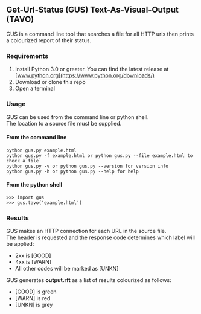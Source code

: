## Get-Url-Status (GUS) Text-As-Visual-Output (TAVO)
GUS is a command line tool that searches a file for all HTTP urls then prints a colourized report of their status.
### Requirements
1. Install Python 3.0 or greater. You can find the latest release at [www.python.org](https://www.python.org/downloads/)
2. Download or clone this repo
3. Open a terminal
### Usage
GUS can be used from the command line or python shell.\
The location to a source file must be supplied.
#### From the command line
```
python gus.py example.html
python gus.py -f example.html or python gus.py --file example.html to check a file
python gus.py -v or python gus.py --version for version info
python gus.py -h or python gus.py --help for help
```
#### From the python shell
```
>>> import gus
>>> gus.tavo('example.html')
```
### Results
GUS makes an HTTP connection for each URL in the source file.\
The header is requested and the response code determines which label will be applied:
* 2xx is [GOOD]
* 4xx is [WARN]
* All other codes will be marked as [UNKN]

GUS generates **output.rft** as a list of results colourized as follows:
* [GOOD] is green 
* [WARN] is red
* [UNKN] is grey
